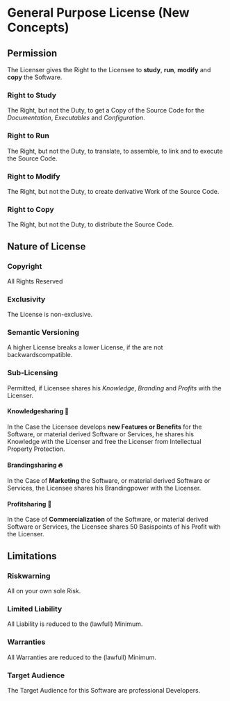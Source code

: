 # General Purpose License (New Concepts)

## Permission
The Licenser gives the Right to the Licensee to **study**, **run**, **modify** and **copy** the Software.

### Right to Study
The Right, but not the Duty, to get a Copy of the Source Code for the *Documentation*, *Executables* and *Configuration*.

### Right to Run
The Right, but not the Duty, to translate, to assemble, to link and to execute the Source Code.

### Right to Modify
The Right, but not the Duty, to create derivative Work of the Source Code.

### Right to Copy
The Right, but not the Duty, to distribute the Source Code.

## Nature of License

### Copyright
All Rights Reserved

### Exclusivity  
The License is non-exclusive.

### Semantic Versioning
A higher License breaks a lower License, if the are not backwardscompatible.

### Sub-Licensing
Permitted, if Licensee shares his *Knowledge*, *Branding* and *Profits* with the Licenser.

#### Knowledgesharing 🌊 
In the Case the Licensee develops **new Features or Benefits** for the Software, or material derived Software or Services, he shares his Knowledge with the Licenser and free the Licenser from Intellectual Property Protection.

#### Brandingsharing 🔥 
In the Case of **Marketing** the Software, or material derived Software or Services, the Licensee shares his Brandingpower with the Licenser.

#### Profitsharing 🌳  
In the Case of **Commercialization** of the Software, or material derived Software or Services, the Licensee shares 50 Basispoints of his Profit with the Licenser.

## Limitations

### Riskwarning  
All on your own sole Risk.

### Limited Liability
All Liability is reduced to the (lawfull) Minimum.

### Warranties
All Warranties are reduced to the (lawfull) Minimum.

### Target Audience
The Target Audience for this Software are professional Developers.
